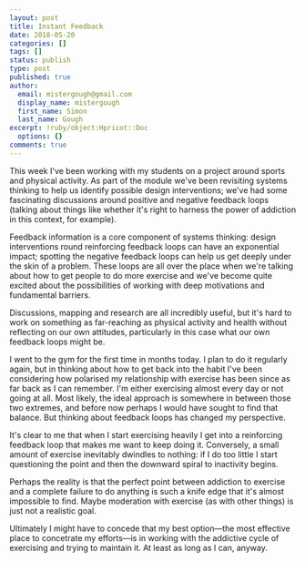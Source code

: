 ```yaml
---
layout: post
title: Instant Feedback
date: 2018-05-20
categories: []
tags: []
status: publish
type: post
published: true
author:
  email: mistergough@gmail.com
  display_name: mistergough
  first_name: Simon
  last_name: Gough
excerpt: !ruby/object:Hpricot::Doc
  options: {}
comments: true
---
```

This week I've been working with my students on a project around sports and physical activity. As part of the module we've been revisiting systems thinking to help us identify possible design interventions; we've had some fascinating discussions around positive and negative feedback loops (talking about things like whether it's right to harness the power of addiction in this context, for example).

Feedback information is a core component of systems thinking: design interventions round reinforcing feedback loops can have an exponential impact; spotting the negative feedback loops can help us get deeply under the skin of a problem. These loops are all over the place when we're talking about how to get people to do more exercise and we've become quite excited about the possibilities of working with deep motivations and fundamental barriers.

Discussions, mapping and research are all incredibly useful, but it's hard to work on something as far-reaching as physical activity and health without reflecting on our own attitudes, particularly in this case what our own feedback loops might be.

I went to the gym for the first time in months today. I plan to do it regularly again, but in thinking about how to get back into the habit I've been considering how polarised my relationship with exercise has been since as far back as I can remember. I'm either exercising almost every day or not going at all. Most likely, the ideal approach is somewhere in between those two extremes, and before now perhaps I would have sought to find that balance. But thinking about feedback loops has changed my perspective.

It's clear to me that when I start exercising heavily I get into a reinforcing feedback loop that makes me want to keep doing it. Conversely, a small amount of exercise inevitably dwindles to nothing: if I do too little I start questioning the point and then the downward spiral to inactivity begins.

Perhaps the reality is that the perfect point between addiction to exercise and a complete failure to do anything is such a knife edge that it's almost impossible to find. Maybe moderation with exercise (as with other things) is just not a realistic goal.

Ultimately I might have to concede that my best option—the most effective place to concetrate my efforts—is in working with the addictive cycle of exercising and trying to maintain it. At least as long as I can, anyway.